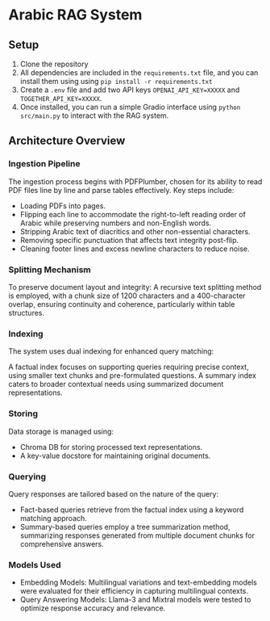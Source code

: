# Arabic RAG System

## Setup

1. Clone the repository
2. All dependencies are included in the `requirements.txt` file, and you can install them using using `pip install -r requirements.txt`
3. Create a `.env` file and add two API keys `OPENAI_API_KEY=XXXXX` and `TOGETHER_API_KEY=XXXXX`.
2. Once installed, you can run a simple Gradio interface using `python src/main.py` to interact with the RAG system.

## Architecture Overview
### Ingestion Pipeline
The ingestion process begins with PDFPlumber, chosen for its ability to read PDF files line by line and parse tables effectively. Key steps include:

- Loading PDFs into pages.
- Flipping each line to accommodate the right-to-left reading order of Arabic while preserving numbers and non-English words.
- Stripping Arabic text of diacritics and other non-essential characters.
- Removing specific punctuation that affects text integrity post-flip.
- Cleaning footer lines and excess newline characters to reduce noise.

### Splitting Mechanism
To preserve document layout and integrity:
A recursive text splitting method is employed, with a chunk size of 1200 characters and a 400-character overlap, ensuring continuity and coherence, particularly within table structures.

### Indexing
The system uses dual indexing for enhanced query matching:

A factual index focuses on supporting queries requiring precise context, using smaller text chunks and pre-formulated questions.
A summary index caters to broader contextual needs using summarized document representations.

### Storing
Data storage is managed using:

- Chroma DB for storing processed text representations.
- A key-value docstore for maintaining original documents.

### Querying
Query responses are tailored based on the nature of the query:

- Fact-based queries retrieve from the factual index using a keyword matching approach.
- Summary-based queries employ a tree summarization method, summarizing responses generated from multiple document chunks for comprehensive answers.

### Models Used
- Embedding Models: Multilingual variations and text-embedding models were evaluated for their efficiency in capturing multilingual contexts.
- Query Answering Models: Llama-3 and Mixtral models were tested to optimize response accuracy and relevance.